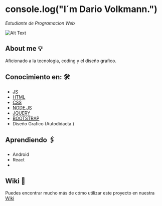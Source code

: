 # console.log("I´m Dario Volkmann.")

_Estudiante de Programacion Web_

![Alt Text](https://media.giphy.com/media/26tn33aiTi1jkl6H6/giphy.gif?cid=790b7611c377319cfaee2808e278df10cbb97ca0896c2069&rid=giphy.gif&ct=g)


## About me 💡

Aficionado a la tecnologia, coding y el diseño grafico. 

## Conocimiento en: 🛠️


* [JS](http://www.dropwizard.io/1.0.2/docs/) 
* [HTML](https://maven.apache.org/) 
* [CSS](https://rometools.github.io/rome/) 
* [NODE.JS](https://rometools.github.io/rome/) 
* [JQUERY](https://rometools.github.io/rome/) 
* [BOOTSTRAP](https://rometools.github.io/rome/) 
* Diseño Grafico (Autodidacta.)


## Aprendiendo 🖇️

+ Android 
+ React
+ 

## Wiki 📖

Puedes encontrar mucho más de cómo utilizar este proyecto en nuestra [Wiki](https://github.com/tu/proyecto/wiki)


